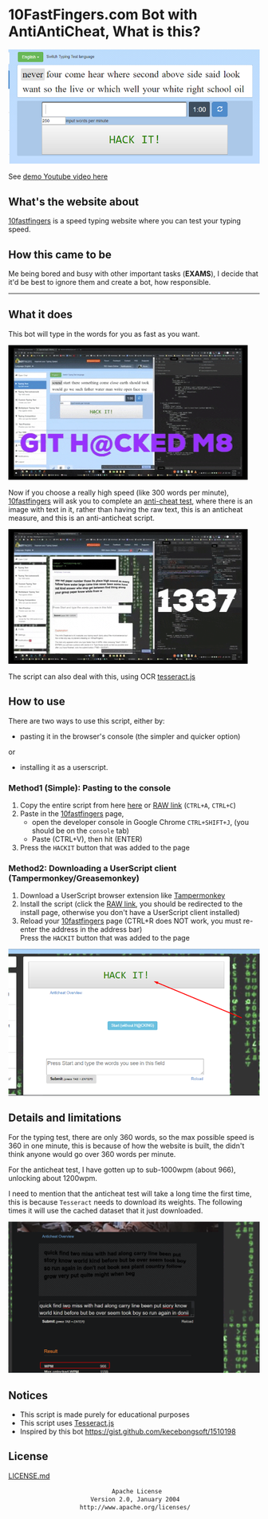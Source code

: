 # 10FastFingers.com Bot with AntiAntiCheat, What is this?

![Hackit button](/screenshots/Screenshot_1.png)

See [demo Youtube video here](https://youtu.be/k-Z25PRZY14)

## What's the website about

[10fastfingers](www.10fastfingers.com) is a speed typing website where you can test your typing speed.

## How this came to be

Me being bored and busy with other important tasks (**EXAMS**), I decide that it'd be best to ignore them and create a bot, how responsible.

----

## What it does

This bot will type in the words for you as fast as you want.

![typing test h@kt](/screenshots/10ff-hacked.gif)

Now if you choose a really high speed (like 300 words per minute),
[10fastfingers](www.10fastfingers.com) will ask you to complete an [anti-cheat test](https://10fastfingers.com/anticheat/view/1/1),
where there is an image with text in it, rather than having the raw text, this is an anticheat measure, and this is an anti-anticheat script.

![anticheat h@kt](/screenshots/10ff-OCR-hackerman.gif)

The script can also deal with this, using OCR [tesseract.js](https://tesseract.projectnaptha.com/)

## How to use

There are two ways to use this script, either by:

- pasting it in the browser's console (the simpler and quicker option)

or

- installing it as a userscript.

### Method1 (Simple): Pasting to the console

1. Copy the entire script from here [here](10fastfingers_bot_antianticheat.user.js) or [RAW link](/../../raw/master/10fastfingers_bot_antianticheat.user.js) (`CTRL+A`, `CTRL+C`)
2. Paste in the [10fastfingers](www.10fastfingers.com) page,  
    - open the developer console in Google Chrome `CTRL+SHIFT+J`, (you should be on the `console` tab)
    - Paste (CTRL+V), then hit (ENTER)
3. Press the `HACKIT` button that was added to the page

### Method2: Downloading a UserScript client (Tampermonkey/Greasemonkey)
1. Download a UserScript browser extension like [Tampermonkey](https://www.tampermonkey.net/)
2. Install the script (click the [RAW link](/../../raw/master/10fastfingers_bot_antianticheat.user.js), you should be redirected to the install page, otherwise you don't have a UserScript client installed)
3. Reload your [10fastfingers](www.10fastfingers.com) page (CTRL+R does NOT work, you must re-enter the address in the address bar)  
    Press the `HACKIT` button that was added to the page


![anticheat resulting score](/screenshots/Screenshot_2.png)

## Details and limitations

For the typing test, there are only 360 words, so the max possible speed is 360 in one minute, this is because of how the website is built, the didn't think anyone would go over 360 words per minute.

For the anticheat test, I have gotten up to sub-1000wpm (about 966), unlocking about 1200wpm.

I need to mention that the anticheat test will take a long time the first time, this is because `Tesseract` needs to download its weights. The following times it will use the cached dataset that it just downloaded.

![anticheat resulting score](/screenshots/Screenshot_10fastfingers_antianticheat_2.png)

## Notices

- This script is made purely for educational purposes
- This script uses [Tesseract.js](https://tesseract.projectnaptha.com/)
- Inspired by this bot https://gist.github.com/kecebongsoft/1510198

## License

[LICENSE.md]()

                                 Apache License
                           Version 2.0, January 2004
                        http://www.apache.org/licenses/


